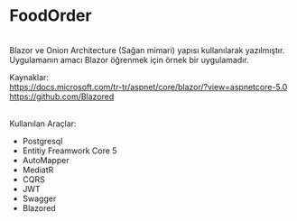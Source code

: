 # FoodOrder
<br>
Blazor ve Onion Architecture (Sağan mimari) yapısı kullanılarak yazılmıştır. Uygulamanın amacı Blazor öğrenmek için örnek bir uygulamadır.<br>

Kaynaklar:<br>
https://docs.microsoft.com/tr-tr/aspnet/core/blazor/?view=aspnetcore-5.0 <br>
https://github.com/Blazored
<br>

<br>
Kullanılan Araçlar: <br>
<ul>
  <li>Postgresql</li>
  <li>Entitiy Freamwork Core 5</li>
  <li>AutoMapper</li>
  <li>MediatR</li>
  <li>CQRS</li>
  <li>JWT</li>
  <li>Swagger</li>
  <li>Blazored</li>
 </ul>
  
